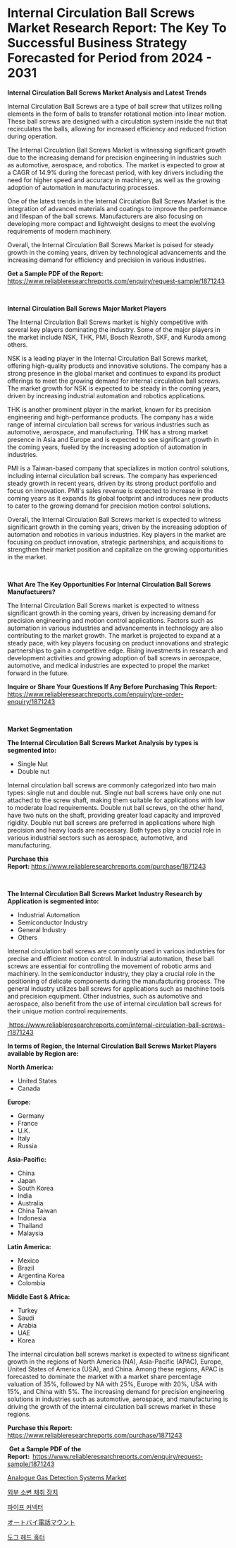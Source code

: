<p><h1>Internal Circulation Ball Screws Market Research Report: The Key To Successful Business Strategy Forecasted for Period from 2024 - 2031</h1></p><p><strong>Internal Circulation Ball Screws Market Analysis and Latest Trends</strong></p>
<p><p>Internal Circulation Ball Screws are a type of ball screw that utilizes rolling elements in the form of balls to transfer rotational motion into linear motion. These ball screws are designed with a circulation system inside the nut that recirculates the balls, allowing for increased efficiency and reduced friction during operation.</p><p>The Internal Circulation Ball Screws Market is witnessing significant growth due to the increasing demand for precision engineering in industries such as automotive, aerospace, and robotics. The market is expected to grow at a CAGR of 14.9% during the forecast period, with key drivers including the need for higher speed and accuracy in machinery, as well as the growing adoption of automation in manufacturing processes.</p><p>One of the latest trends in the Internal Circulation Ball Screws Market is the integration of advanced materials and coatings to improve the performance and lifespan of the ball screws. Manufacturers are also focusing on developing more compact and lightweight designs to meet the evolving requirements of modern machinery.</p><p>Overall, the Internal Circulation Ball Screws Market is poised for steady growth in the coming years, driven by technological advancements and the increasing demand for efficiency and precision in various industries.</p></p>
<p><strong>Get a Sample PDF of the Report:&nbsp;</strong> <a href="https://www.reliableresearchreports.com/enquiry/request-sample/1871243">https://www.reliableresearchreports.com/enquiry/request-sample/1871243</a></p>
<p>&nbsp;</p>
<p><strong>Internal Circulation Ball Screws Major Market Players</strong></p>
<p><p>The Internal Circulation Ball Screws market is highly competitive with several key players dominating the industry. Some of the major players in the market include NSK, THK, PMI, Bosch Rexroth, SKF, and Kuroda among others.</p><p>NSK is a leading player in the Internal Circulation Ball Screws market, offering high-quality products and innovative solutions. The company has a strong presence in the global market and continues to expand its product offerings to meet the growing demand for internal circulation ball screws. The market growth for NSK is expected to be steady in the coming years, driven by increasing industrial automation and robotics applications.</p><p>THK is another prominent player in the market, known for its precision engineering and high-performance products. The company has a wide range of internal circulation ball screws for various industries such as automotive, aerospace, and manufacturing. THK has a strong market presence in Asia and Europe and is expected to see significant growth in the coming years, fueled by the increasing adoption of automation in industries.</p><p>PMI is a Taiwan-based company that specializes in motion control solutions, including internal circulation ball screws. The company has experienced steady growth in recent years, driven by its strong product portfolio and focus on innovation. PMI's sales revenue is expected to increase in the coming years as it expands its global footprint and introduces new products to cater to the growing demand for precision motion control solutions.</p><p>Overall, the Internal Circulation Ball Screws market is expected to witness significant growth in the coming years, driven by the increasing adoption of automation and robotics in various industries. Key players in the market are focusing on product innovation, strategic partnerships, and acquisitions to strengthen their market position and capitalize on the growing opportunities in the market.</p></p>
<p>&nbsp;</p>
<p><strong>What Are The Key Opportunities For Internal Circulation Ball Screws Manufacturers?</strong></p>
<p><p>The Internal Circulation Ball Screws market is expected to witness significant growth in the coming years, driven by increasing demand for precision engineering and motion control applications. Factors such as automation in various industries and advancements in technology are also contributing to the market growth. The market is projected to expand at a steady pace, with key players focusing on product innovations and strategic partnerships to gain a competitive edge. Rising investments in research and development activities and growing adoption of ball screws in aerospace, automotive, and medical industries are expected to propel the market forward in the future.</p></p>
<p><strong>Inquire or Share Your Questions If Any Before Purchasing This Report:</strong> <a href="https://www.reliableresearchreports.com/enquiry/pre-order-enquiry/1871243">https://www.reliableresearchreports.com/enquiry/pre-order-enquiry/1871243</a></p>
<p>&nbsp;</p>
<p><strong>Market Segmentation</strong></p>
<p><strong>The Internal Circulation Ball Screws Market Analysis by types is segmented into:</strong></p>
<p><ul><li>Single Nut</li><li>Double nut</li></ul></p>
<p><p>Internal circulation ball screws are commonly categorized into two main types: single nut and double nut. Single nut ball screws have only one nut attached to the screw shaft, making them suitable for applications with low to moderate load requirements. Double nut ball screws, on the other hand, have two nuts on the shaft, providing greater load capacity and improved rigidity. Double nut ball screws are preferred in applications where high precision and heavy loads are necessary. Both types play a crucial role in various industrial sectors such as aerospace, automotive, and manufacturing.</p></p>
<p><strong>Purchase this Report:&nbsp;</strong><a href="https://www.reliableresearchreports.com/purchase/1871243">https://www.reliableresearchreports.com/purchase/1871243</a></p>
<p>&nbsp;</p>
<p><strong>The Internal Circulation Ball Screws Market Industry Research by Application is segmented into:</strong></p>
<p><ul><li>Industrial Automation</li><li>Semiconductor Industry</li><li>General Industry</li><li>Others</li></ul></p>
<p><p>Internal circulation ball screws are commonly used in various industries for precise and efficient motion control. In industrial automation, these ball screws are essential for controlling the movement of robotic arms and machinery. In the semiconductor industry, they play a crucial role in the positioning of delicate components during the manufacturing process. The general industry utilizes ball screws for applications such as machine tools and precision equipment. Other industries, such as automotive and aerospace, also benefit from the use of internal circulation ball screws for their unique motion control requirements.</p></p>
<p><a href="https://www.reliableresearchreports.com/internal-circulation-ball-screws-r1871243">&nbsp;https://www.reliableresearchreports.com/internal-circulation-ball-screws-r1871243</a></p>
<p><strong>In terms of Region, the Internal Circulation Ball Screws Market Players available by Region are:</strong></p>
<p>
    <p> <strong> North America: </strong>
        <ul>
            <li>United States</li>
            <li>Canada</li>
        </ul>
        </p> 
    <p> <strong> Europe: </strong>
        <ul>
            <li>Germany</li>
            <li>France</li>
            <li>U.K.</li>
            <li>Italy</li>
            <li>Russia</li>
        </ul>
        </p> 
    <p> <strong> Asia-Pacific: </strong>
        <ul>
            <li>China</li>
            <li>Japan</li>
            <li>South Korea</li>
            <li>India</li>
            <li>Australia</li>
            <li>China Taiwan</li>
            <li>Indonesia</li>
            <li>Thailand</li>
            <li>Malaysia</li>
        </ul>
        </p> 
    <p> <strong> Latin America: </strong>
        <ul>
            <li>Mexico</li>
            <li>Brazil</li>
            <li>Argentina Korea</li>
            <li>Colombia</li>
        </ul>
        </p> 
    <p> <strong> Middle East & Africa: </strong>
        <ul>
            <li>Turkey</li>
            <li>Saudi</li>
            <li>Arabia</li>
            <li>UAE</li>
            <li>Korea</li>
        </ul>
    </p>
    </p>
<p><p>The internal circulation ball screws market is expected to witness significant growth in the regions of North America (NA), Asia-Pacific (APAC), Europe, United States of America (USA), and China. Among these regions, APAC is forecasted to dominate the market with a market share percentage valuation of 35%, followed by NA with 25%, Europe with 20%, USA with 15%, and China with 5%. The increasing demand for precision engineering solutions in industries such as automotive, aerospace, and manufacturing is driving the growth of the internal circulation ball screws market in these regions.</p></p>
<p><strong>Purchase this Report: </strong><a href="https://www.reliableresearchreports.com/purchase/1871243">https://www.reliableresearchreports.com/purchase/1871243</a></p>
<p>&nbsp;<strong>Get a Sample PDF of the Report:&nbsp;&nbsp;</strong><a href="https://www.reliableresearchreports.com/enquiry/request-sample/1871243">https://www.reliableresearchreports.com/enquiry/request-sample/1871243</a></p>
<p><strong></strong></p>
<p><p><a href="https://github.com/dx0328/Market-Research-Report-List-2/blob/main/analogue-gas-detection-systems-market.md">Analogue Gas Detection Systems Market</a></p><p><a href="https://medium.com/@axintepreda1/%EC%99%B8%EB%B6%80-%EC%9A%94%EB%87%A8%EC%88%98%EC%A7%91-%EC%9E%A5%EC%B9%98-%EC%8B%9C%EC%9E%A5-%EA%B7%9C%EB%AA%A8-%EC%8B%9C%EC%9E%A5-%EC%A0%84%EB%A7%9D-%EB%B0%8F-%EC%8B%9C%EC%9E%A5-%EC%98%88%EC%B8%A1-2024%EB%85%84%EB%B6%80%ED%84%B0-2031%EB%85%84-4cedd1845838">외부 소변 채취 장치</a></p><p><a href="https://github.com/vskv4779xr1/Market-Research-Report-List-1/blob/main/424641340024.md">파이프 커넥터</a></p><p><a href="https://github.com/EmoryYundt1935/Market-Research-Report-List-1/blob/main/144534043522.md">オートバイ電話マウント</a></p><p><a href="https://medium.com/@jomosley1999/%EA%B0%9C-%ED%97%A4%EB%93%9C-%ED%95%A0%ED%84%B0-%EC%8B%9C%EC%9E%A5-%EA%B7%9C%EB%AA%A8%EB%8A%94-%EA%B8%80%EB%A1%9C%EB%B2%8C-%EC%82%B0%EC%97%85%EC%97%90%EC%84%9C-%EC%B5%9C%EC%A0%81%EC%9D%98-%EB%A7%88%EC%BC%80%ED%8C%85-%EC%B1%84%EB%84%90%EC%9D%84-%EB%B3%B4%EC%97%AC%EC%A4%8D%EB%8B%88%EB%8B%A4-0ec093d35e75">도그 헤드 홀터</a></p></p>